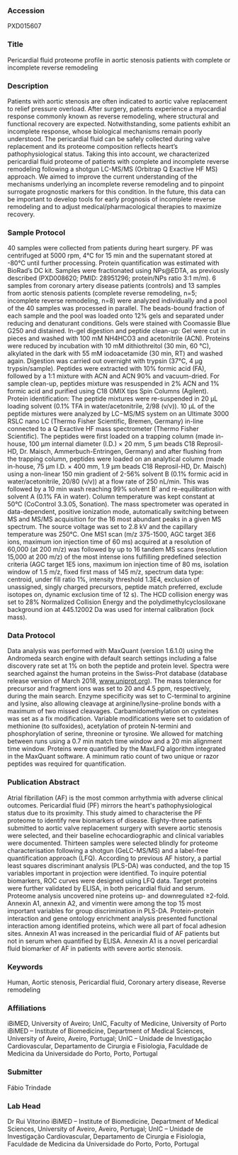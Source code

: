 ### Accession
PXD015607

### Title
Pericardial fluid proteome profile in aortic stenosis patients with complete or incomplete reverse remodeling

### Description
Patients with aortic stenosis are often indicated to aortic valve replacement to relief pressure overload. After surgery, patients experience a myocardial response commonly known as reverse remodeling, where structural and functional recovery are expected. Notwithstanding, some patients exhibit an incomplete response, whose biological mechanisms remain poorly understood. The pericardial fluid can be safely collected during valve replacement and its proteome composition reflects heart’s pathophysiological status. Taking this into account, we characterized pericardial fluid proteome of patients with complete and incomplete reverse remodeling following a shotgun LC-MS/MS (Orbitrap Q Exactive HF MS) approach. We aimed to improve the current understanding of the mechanisms underlying an incomplete reverse remodeling and to pinpoint surrogate prognostic markers for this condition. In the future, this data can be important to develop tools for early prognosis of incomplete reverse remodeling and to adjust medical/pharmacological therapies to maximize recovery.

### Sample Protocol
40 samples were collected from patients during heart surgery. PF was centrifuged at 5000 rpm, 4°C for 15 min and the supernatant stored at -80°C until further processing. Protein quantification was estimated with BioRad’s DC kit. Samples were fractionated using NPs@EDTA, as previously described (PXD008620; PMID: 28951296; protein/NPs ratio 3:1 m/m). 6 samples from coronary artery disease patients (controls) and 13 samples from aortic stenosis patients (complete reverse remodeling, n=5; incomplete reverse remodeling, n=8) were analyzed individually and a pool of the 40 samples was processed in parallel. The beads-bound fraction of each sample and the pool was loaded onto 12% gels and separated under reducing and denaturant conditions. Gels were stained with Coomassie Blue G250 and distained. In-gel digestion and peptide clean-up: Gel were cut in pieces and washed with 100 mM NH4HCO3 and acetonitrile (ACN). Proteins were reduced by incubation with 10 mM dithiothreitol (30 min, 60 °C), alkylated in the dark with 55 mM iodoacetamide (30 min, RT) and washed again. Digestion was carried out overnight with trypsin (37°C, 4 µg trypsin/sample). Peptides were extracted with 10% formic acid (FA), followed by a 1:1 mixture with ACN and ACN 90% and vacuum-dried. For sample clean-up, peptides mixture was resuspended in 2% ACN and 1% formic acid and purified using C18 OMIX tips Spin Columns (Agilent).  Protein identification: The peptide mixtures were re-suspended in 20 µL loading solvent (0.1% TFA in water/acetonitrile, 2/98 (v/v)). 10 µL of the peptide mixtures were analyzed by LC−MS/MS system on an Ultimate 3000 RSLC nano LC (Thermo Fisher Scientific, Bremen, Germany) in-line connected to a Q Exactive HF mass spectrometer (Thermo Fisher Scientific). The peptides were first loaded on a trapping column (made in-house, 100 μm internal diameter (I.D.) × 20 mm, 5 μm beads C18 Reprosil-HD, Dr. Maisch, Ammerbuch-Entringen, Germany) and after flushing from the trapping column, peptides were loaded on an analytical column (made in-house, 75 μm I.D. × 400 mm, 1.9 μm beads C18 Reprosil-HD, Dr. Maisch) using a non-linear 150 min gradient of 2-56% solvent B (0.1% formic acid in water/acetonitrile, 20/80 (v/v)) at a flow rate of 250 nL/min. This was followed by a 10 min wash reaching 99% solvent B’ and re-equilibration with solvent A (0.1% FA in water). Column temperature was kept constant at 50°C (CoControl 3.3.05, Sonation). The mass spectrometer was operated in data-dependent, positive ionization mode, automatically switching between MS and MS/MS acquisition for the 16 most abundant peaks in a given MS spectrum. The source voltage was set to 2.8 kV and the capillary temperature was 250°C. One MS1 scan (m/z 375-1500, AGC target  3E6 ions, maximum ion injection time of 60 ms) acquired at a resolution of  60,000 (at 200 m/z) was followed by up to 16 tandem MS scans (resolution 15,000 at 200 m/z) of the most intense ions fulfilling predefined selection criteria (AGC target 1E5 ions, maximum ion injection time of 80 ms, isolation window of 1.5 m/z, fixed first mass of 145 m/z, spectrum data type: centroid, under fill ratio 1%, intensity threshold 1.3E4, exclusion of unassigned, singly charged precursors, peptide match preferred, exclude isotopes on, dynamic exclusion time of 12 s). The HCD collision energy was set to 28% Normalized Collision Energy and the polydimethylcyclosiloxane background ion at 445.12002 Da was used for internal calibration (lock mass).

### Data Protocol
Data analysis was performed with MaxQuant (version 1.6.1.0) using the Andromeda search engine with default search settings including a false discovery rate set at 1% on both the peptide and protein level. Spectra were searched against the human proteins in the Swiss-Prot database (database release version of March 2018, www.uniprot.org). The mass tolerance for precursor and fragment ions was set to 20 and 4.5 ppm, respectively, during the main search. Enzyme specificity was set to C-terminal to arginine and lysine, also allowing cleavage at arginine/lysine-proline bonds with a maximum of two missed cleavages. Carbamidomethylation on cysteines was set as a fix modification. Variable modifications were set to oxidation of methionine (to sulfoxides), acetylation of protein N-termini and phosphorylation of serine, threonine or tyrosine.  We allowed for matching between runs using a 0.7 min match time window and a 20 min alignment time window. Proteins were quantified by the MaxLFQ algorithm integrated in the MaxQuant software. A minimum ratio count of two unique or razor peptides was required for quantification.

### Publication Abstract
Atrial fibrillation (AF) is the most common arrhythmia with adverse clinical outcomes. Pericardial fluid (PF) mirrors the heart's pathophysiological status due to its proximity. This study aimed to characterise the PF proteome to identify new biomarkers of disease. Eighty-three patients submitted to aortic valve replacement surgery with severe aortic stenosis were selected, and their baseline echocardiographic and clinical variables were documented. Thirteen samples were selected blindly for proteome characterisation following a shotgun (GeLC-MS/MS) and a label-free quantification approach (LFQ). According to previous AF history, a partial least squares discriminant analysis (PLS-DA) was conducted, and the top 15 variables important in projection were identified. To inquire potential biomarkers, ROC curves were designed using LFQ data. Target proteins were further validated by ELISA, in both pericardial fluid and serum. Proteome analysis uncovered nine proteins up- and downregulated &#x2265;2-fold. Annexin A1, annexin A2, and vimentin were among the top 15 most important variables for group discrimination in PLS-DA. Protein-protein interaction and gene ontology enrichment analysis presented functional interaction among identified proteins, which were all part of focal adhesion sites. Annexin A1 was increased in the pericardial fluid of AF patients but not in serum when quantified by ELISA. Annexin A1 is a novel pericardial fluid biomarker of AF in patients with severe aortic stenosis.

### Keywords
Human, Aortic stenosis, Pericardial fluid, Coronary artery disease, Reverse remodeling

### Affiliations
iBiMED, University of Aveiro; UnIC, Faculty of Medicine, University of Porto
iBiMED – Institute of Biomedicine, Department of Medical Sciences, University of Aveiro, Aveiro, Portugal; UnIC – Unidade de Investigação Cardiovascular, Departamento de Cirurgia e Fisiologia, Faculdade de Medicina da Universidade do Porto, Porto, Portugal

### Submitter
Fábio Trindade

### Lab Head
Dr Rui Vitorino
iBiMED – Institute of Biomedicine, Department of Medical Sciences, University of Aveiro, Aveiro, Portugal; UnIC – Unidade de Investigação Cardiovascular, Departamento de Cirurgia e Fisiologia, Faculdade de Medicina da Universidade do Porto, Porto, Portugal


